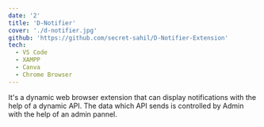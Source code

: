 ```yaml
---
date: '2'
title: 'D-Notifier'
cover: './d-notifier.jpg'
github: 'https://github.com/secret-sahil/D-Notifier-Extension'
tech:
  - VS Code
  - XAMPP
  - Canva
  - Chrome Browser
---
```


It's a dynamic web browser extension that can display notifications with the help of a dynamic API. The data which API sends is controlled by Admin with the help of an admin pannel.
